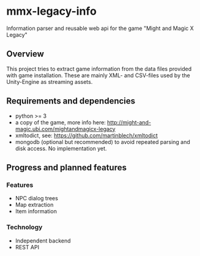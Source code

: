 mmx-legacy-info
===============

Information parser and reusable web api for the game "Might and Magic X Legacy"

## Overview

This project tries to extract game information from the data files provided with game installation.
These are mainly XML- and CSV-files used by the Unity-Engine as streaming assets.

## Requirements and dependencies

- python >= 3
- a copy of the game, more info here: http://might-and-magic.ubi.com/mightandmagicx-legacy
- xmltodict, see: https://github.com/martinblech/xmltodict
- mongodb (optional but recommended) to avoid repeated parsing and disk access. No implementation yet.

## Progress and planned features

### Features

- NPC dialog trees
- Map extraction
- Item information

### Technology

- Independent backend
- REST API
